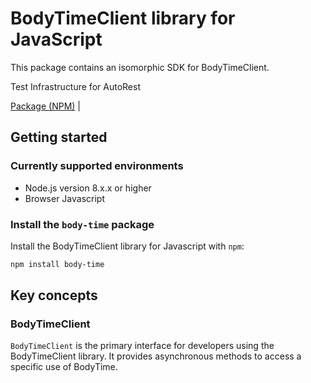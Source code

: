# BodyTimeClient library for JavaScript

This package contains an isomorphic SDK for BodyTimeClient.

Test Infrastructure for AutoRest

[Package (NPM)](https://www.npmjs.com/package/body-time) |

## Getting started

### Currently supported environments

- Node.js version 8.x.x or higher
- Browser Javascript


### Install the `body-time` package

Install the BodyTimeClient library for Javascript with `npm`:

```bash
npm install body-time
```


## Key concepts

### BodyTimeClient

`BodyTimeClient` is the primary interface for developers using the BodyTimeClient library. It provides asynchronous methods to access a specific use of BodyTime.